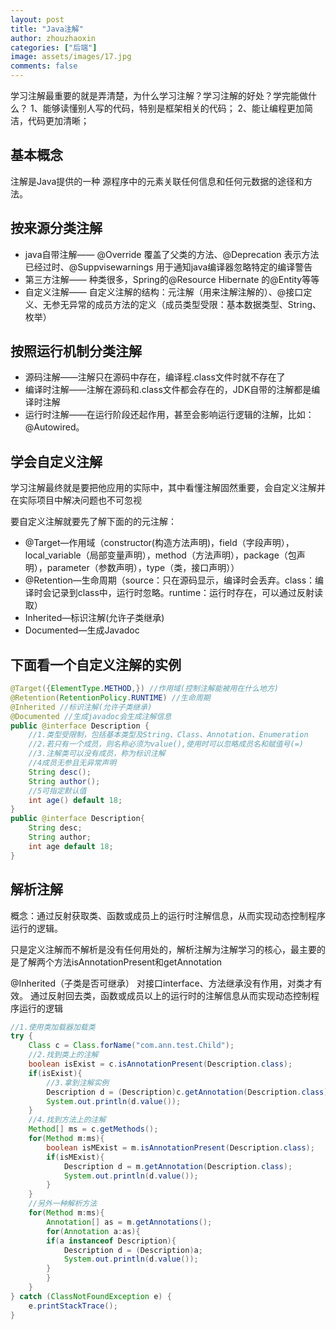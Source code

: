 ```yaml
---
layout: post
title: "Java注解"
author: zhouzhaoxin
categories: ["后端"]
image: assets/images/17.jpg
comments: false
---
```

学习注解最重要的就是弄清楚，为什么学习注解？学习注解的好处？学完能做什么？
1、能够读懂别人写的代码，特别是框架相关的代码；
2、能让编程更加简洁，代码更加清晰；

## 基本概念
注解是Java提供的一种 源程序中的元素关联任何信息和任何元数据的途径和方法。

## 按来源分类注解
- java自带注解—— @Override 覆盖了父类的方法、@Deprecation 表示方法已经过时、@Suppvisewarnings 用于通知java编译器忽略特定的编译警告
- 第三方注解—— 种类很多，Spring的@Resource Hibernate 的@Entity等等
- 自定义注解—— 自定义注解的结构：元注解（用来注解注解的）、@接口定义、无参无异常的成员方法的定义（成员类型受限：基本数据类型、String、枚举）

## 按照运行机制分类注解
- 源码注解——注解只在源码中存在，编译程.class文件时就不存在了
- 编译时注解——注解在源码和.class文件都会存在的，JDK自带的注解都是编译时注解
- 运行时注解——在运行阶段还起作用，甚至会影响运行逻辑的注解，比如：@Autowired。

## 学会自定义注解
学习注解最终就是要把他应用的实际中，其中看懂注解固然重要，会自定义注解并在实际项目中解决问题也不可忽视

要自定义注解就要先了解下面的的元注解：

- @Target—作用域（constructor(构造方法声明)，field（字段声明），local_variable（局部变量声明），method（方法声明），package（包声明），parameter（参数声明），type（类，接口声明））
- @Retention—生命周期（source：只在源码显示，编译时会丢弃。class：编译时会记录到class中，运行时忽略。runtime：运行时存在，可以通过反射读取）
- Inherited—标识注解(允许子类继承)
- Documented—生成Javadoc

## 下面看一个自定义注解的实例
```java
@Target({ElementType.METHOD,}) //作用域(控制注解能被用在什么地方)
@Retention(RetentionPolicy.RUNTIME) //生命周期
@Inherited //标识注解(允许子类继承)
@Documented //生成javadoc会生成注解信息
public @interface Description {
    //1.类型受限制，包括基本类型及String、Class、Annotation、Enumeration
    //2.若只有一个成员，则名称必须为value(),使用时可以忽略成员名和赋值号(=)
    //3.注解类可以没有成员，称为标识注解
    //4成员无参且无异常声明
    String desc();
    String author();
    //5可指定默认值
    int age() default 18;
}
public @interface Description{
    String desc;
    String author;
    int age default 18;
}
```

## 解析注解

概念：通过反射获取类、函数或成员上的运行时注解信息，从而实现动态控制程序运行的逻辑。

只是定义注解而不解析是没有任何用处的，解析注解为注解学习的核心，最主要的是了解两个方法isAnnotationPresent和getAnnotation

@Inherited（子类是否可继承） 对接口interface、方法继承没有作用，对类才有效。
通过反射回去类，函数或成员以上的运行时的注解信息从而实现动态控制程序运行的逻辑

```java
//1.使用类加载器加载类
try {
    Class c = Class.forName("com.ann.test.Child");
    //2.找到类上的注解
    boolean isExist = c.isAnnotationPresent(Description.class);
    if(isExist){
        //3.拿到注解实例
        Description d = (Description)c.getAnnotation(Description.class);
        System.out.println(d.value());
    }
    //4.找到方法上的注解
    Method[] ms = c.getMethods();
    for(Method m:ms){
        boolean isMExist = m.isAnnotationPresent(Description.class);
        if(isMExist){
            Description d = m.getAnnotation(Description.class);
            System.out.println(d.value());
        }
    }
    //另外一种解析方法
    for(Method m:ms){
        Annotation[] as = m.getAnnotations();
        for(Annotation a:as){
        if(a instanceof Description){
            Description d = (Description)a;
            System.out.println(d.value());
        }
        }
    }
} catch (ClassNotFoundException e) {
    e.printStackTrace();
}
```